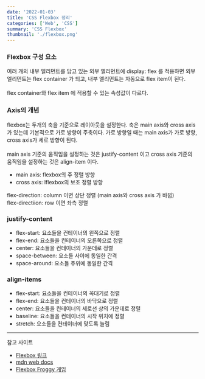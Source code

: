 ```yaml
---
date: '2022-01-03'
title: 'CSS Flexbox 정리'
categories: ['Web', 'CSS']
summary: 'CSS Flexbox'
thumbnail: './flexbox.png'
---
```


### Flexbox 구성 요소

여러 개의 내부 엘리먼트를 담고 있는 외부 엘리먼트에 display: flex 를 적용하면 외부 엘리먼트는 flex container 가 되고,
내부 엘리먼트는 자동으로 flex item이 된다. <br/><br/>flex container와 flex item 에 적용할 수 있는 속성값이 다르다.

### Axis의 개념

flexbox는 두개의 축을 기준으로 레이아웃을 설정한다.
축은 main axis와 cross axis가 있는데 기본적으로 가로 방향이 주축이다. 가로 방향일 때는 main axis가 가로 방향, cross axis가 세로 방향이 된다. <br/><br/>
main axis 기준의 움직임을 설정하는 것은 justify-content 이고 cross axis 기준의 움직임을 설정하는 것은 align-item 이다.

- main axis: flexbox의 주 정렬 방향
- cross axis: lflexbox의 보조 정렬 방향

flex-direction: column 이면 상단 정렬 (main axis와 cross axis 가 바뀜)<br/>
flex-directiion: row 이면 좌측 정렬

### justify-content

- flex-start: 요소들을 컨테이너의 왼쪽으로 정렬
- flex-end: 요소들을 컨테이너의 오른쪽으로 정렬
- center: 요소들을 컨테이너의 가운데로 정렬
- space-between: 요소들 사이에 동일한 간격
- space-around: 요소들 주위에 동일한 간격

### align-items

- flex-start: 요소들을 컨테이너의 꼭대기로 정렬
- flex-end: 요소들을 컨테이너의 바닥으로 정렬
- center: 요소들을 컨테이너의 세로선 상의 가운데로 정렬
- baseline: 요소들을 컨테이너의 시작 위치에 정렬
- stretch: 요소들을 컨테이너에 맞도록 늘림

---

참고 사이트

- [Flexbox 링크](https://css-tricks.com/snippets/css/a-guide-to-flexbox/)
- [mdn web docs](https://developer.mozilla.org/ko/docs/Learn/CSS/CSS_layout/Flexbox)
- [Flexbox Froggy 게임](https://flexboxfroggy.com/#ko)
